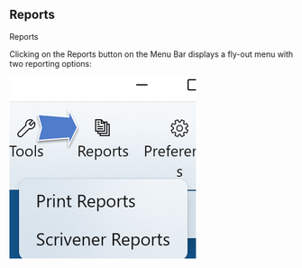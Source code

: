 ## Reports ##
Reports <br/>

Clicking on the Reports button on the Menu Bar displays a fly-out menu with two reporting options: <br/>

![](Print-Reports-Button-and-Menu-9.png)
